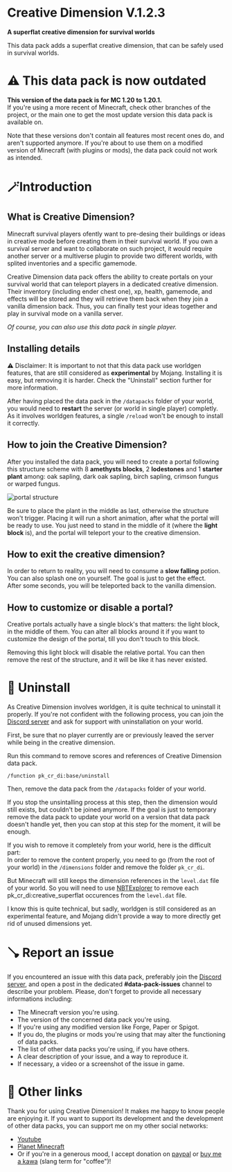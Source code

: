 # **Creative Dimension V.1.2.3**

**A superflat creative dimension for survival worlds**

This data pack adds a superflat creative dimension, that can be safely used in survival worlds.

# ⚠️ This data pack is now outdated

**This version of the data pack is for MC 1.20 to 1.20.1.**  
If you're using a more recent of Minecraft, check other branches of the project, or the main one to get the most update version this data pack is available on. 

Note that these versions don't contain all features most recent ones do, and aren't supported anymore.
If you're about to use them on a modified version of Minecraft (with plugins or mods), the data pack could not work as intended.

# 🪄Introduction
## What is Creative Dimension?

Minecraft survival players ofently want to pre-desing their buildings or ideas in creative mode before creating them in their survival world. If you own a survival server and want to collaborate on such project, it would require another server or a multiverse plugin to provide two different worlds, with splited inventories and a specific gamemode.

Creative Dimension data pack offers the ability to create portals on your survival world that can teleport players in a dedicated creative dimension. Their inventory (including ender chest one), xp, health, gamemode, and effects will be stored and they will retrieve them back when they join a vanilla dimension back. Thus, you can finally test your ideas together and play in survival mode on a vanilla server.

_Of course, you can also use this data pack in single player._

## Installing details

⚠️ Disclaimer: It is important to not that this data pack use worldgen features, that are still considered as **experimental** by Mojang. Installing it is easy, but removing it is harder. Check the "Uninstall" section further for more information.

After having placed the data pack in the `/datapacks` folder of your world, you would need to **restart** the server (or world in single player) completly. As it involves worldgen features, a single `/reload` won't be enough to install it correctly.

## How to join the Creative Dimension?

After you installed the data pack, you will need to create a portal following this structure scheme with 8 **amethysts blocks**, 2 **lodestones** and 1 **starter plant** among: oak sapling, dark oak sapling, birch sapling, crimson fungus or warped fungus.

![portal structure](https://mc.kawamood.com/datapacks/PK_Creative_Dimension/medias/portal_structure.png)

Be sure to place the plant in the middle as last, otherwise the structure won't trigger.
Placing it will run a short animation, after what the portal will be ready to use.
You just need to stand in the middle of it (where the **light block** is), and the portal will teleport your to the creative dimension.

## How to exit the creative dimension? 

In order to return to reality, you will need to consume a **slow falling** potion. You can also splash one on yourself. The goal is just to get the effect.  
After some seconds, you will be teleported back to the vanilla dimension. 

## How to customize or disable a portal?

Creative portals actually have a single block's that matters: the light block, in the middle of them. You can alter all blocks around it if you want to customize the design of the portal, till you don't touch to this block.

Removing this light block will disable the relative portal. You can then remove the rest of the structure, and it will be like it has never existed.

# 🧹 Uninstall

As Creative Dimension involves worldgen, it is quite technical to uninstall it properly. If you're not confident with the following process, you can join the [Discord server](https://discord.com/invite/w8s9XWgN6v) and ask for support with uninstallation on your world.

First, be sure that no player currently are or previously leaved the server while being in the creative dimension.

Run this command to remove scores and references of Creative Dimension data pack.
```
/function pk_cr_di:base/uninstall
```
Then, remove the data pack from the `/datapacks` folder of your world.

If you stop the unsintalling process at this step, then the dimension would still exists, but couldn't be joined anymore. If the goal is just to temporary remove the data pack to update your world on a version that data pack doesn't handle yet, then you can stop at this step for the moment, it will be enough.

If you wish to remove it completely from your world, here is the difficult part:  
In order to remove the content properly, you need to go (from the root of your world) in the `/dimensions` folder and remove the folder `pk_cr_di`.

But Minecraft will still keeps the dimension references in the `level.dat` file of your world. 
So you will need to use [NBTExplorer](https://github.com/jaquadro/NBTExplorer) to remove each pk_cr_di:creative_superflat occurences from the `level.dat` file.

I know this is quite technical, but sadly, worldgen is still considered as an experimental feature, and Mojang didn't provide a way to more directly get rid of unused dimensions yet.

# 🪠 Report an issue

If you encountered an issue with this data pack, preferably join the [Discord server](https://discord.com/invite/w8s9XWgN6v), and open a post in the dedicated **#data-pack-issues** channel to describe your problem. Please, don't forget to provide all necessary informations including:
- The Minecraft version you're using.
- The version of the concerned data pack you're using.
- If you're using any modified version like Forge, Paper or Spigot.
- If you do, the plugins or mods you're using that may alter the functioning of data packs.
- The list of other data packs you're using, if you have others.
- A clear description of your issue, and a way to reproduce it.
- If necessary, a video or a screenshot of the issue in game.

# 📌 Other links

Thank you for using Creative Dimension! It makes me happy to know people are enjoying it.
If you want to support its development and the development of other data packs, you can support me on my other social networks: 

- [Youtube](https://www.youtube.com/@KawaMood/)
- [Planet Minecraft](https://www.planetminecraft.com/member/kawamood/)
- Or if you're in a generous mood, I accept donation on [paypal](https://paypal.me/KawaMood) or [buy me a kawa](https://www.buymeacoffee.com/kawamood) (slang term for "coffee")!
